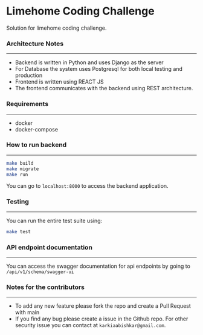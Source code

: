 # Limehome Coding Challenge

Solution for limehome coding challenge.

### Architecture Notes
------------------
* Backend is written in Python and uses Django as the server
* For Database the system uses Postgresql for both local testing and production
* Frontend is written using REACT JS
* The frontend communicates with the backend using REST architecture.

### Requirements
--------------------------

* docker
* docker-compose


### How to run backend
--------------------------


```bash
make build
make migrate
make run
```

You can go to `localhost:8000` to access the backend application.


### Testing
--------------------------

You can run the entire test suite using:

```bash
make test
```

### API endpoint documentation
--------------------------

You can access the swagger documentation for api endpoints by going to ```/api/v1/schema/swagger-ui```

### Notes for the contributors
------------------------------
* To add any new feature please fork the repo and create a Pull Request with main
* If you find any bug please create a issue in the Github repo. For other security issue you can contact at `karkiaabishkar@gmail.com`.